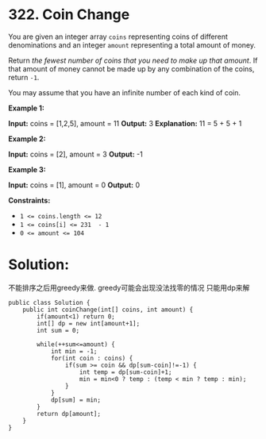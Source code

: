 # 322. Coin Change
You are given an integer array  `coins`  representing coins of different denominations and an integer  `amount`  representing a total amount of money.

Return  _the fewest number of coins that you need to make up that amount_. If that amount of money cannot be made up by any combination of the coins, return  `-1`.

You may assume that you have an infinite number of each kind of coin.

**Example 1:**

**Input:** coins = [1,2,5], amount = 11
**Output:** 3
**Explanation:** 11 = 5 + 5 + 1

**Example 2:**

**Input:** coins = [2], amount = 3
**Output:** -1

**Example 3:**

**Input:** coins = [1], amount = 0
**Output:** 0

**Constraints:**

-   `1 <= coins.length <= 12`
-   `1 <= coins[i] <= 231  - 1`
-   `0 <= amount <= 104`

# Solution:
不能排序之后用greedy来做. greedy可能会出现没法找零的情况
只能用dp来解

```
public class Solution {
    public int coinChange(int[] coins, int amount) {
        if(amount<1) return 0;
        int[] dp = new int[amount+1];
        int sum = 0;

        while(++sum<=amount) {
            int min = -1;
            for(int coin : coins) {
                if(sum >= coin && dp[sum-coin]!=-1) {
                    int temp = dp[sum-coin]+1;
                    min = min<0 ? temp : (temp < min ? temp : min);
                }
            }
            dp[sum] = min;
        }
        return dp[amount];
    }
}
```